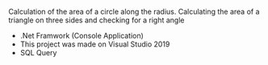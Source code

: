 
Calculation of the area of ​​a circle along the radius. Calculating the area of ​​a triangle on three sides and checking for a right angle

+ .Net Framwork (Console Application)
+ This project was made on Visual Studio 2019
+ SQL Query
